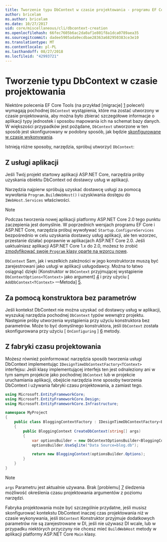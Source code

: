 ```yaml
---
title: Tworzenie typu DbContext w czasie projektowania - programu EF Core
author: bricelam
ms.author: bricelam
ms.date: 10/27/2017
uid: core/miscellaneous/cli/dbcontext-creation
ms.openlocfilehash: 66fec7605b6ac2da0af1e801f8a1dca0789aea35
ms.sourcegitcommit: dadee5905ada9ecdbae28363a682950383ce3e10
ms.translationtype: MT
ms.contentlocale: pl-PL
ms.lasthandoff: 08/27/2018
ms.locfileid: "42993721"
---
```

<a name="design-time-dbcontext-creation"></a>Tworzenie typu DbContext w czasie projektowania
==============================
Niektóre polecenia EF Core Tools (na przykład [migracje] [ 1] poleceń) wymagają pochodnej `DbContext` wystąpienia, które ma zostać utworzony w czasie projektowania, aby można było zbierać szczegółowe informacje o aplikacji typy jednostek i sposobu mapowania ich na schemat bazy danych. W większości przypadków jest pożądane, `DbContext` utworzone w ten sposób jest skonfigurowany w podobny sposób, jak będzie [skonfigurowane w czasie wykonywania][2].

Istnieją różne sposoby, narzędzia, spróbuj utworzyć `DbContext`:

<a name="from-application-services"></a>Z usługi aplikacji
-------------------------
Jeśli Twój projekt startowy aplikacji ASP.NET Core, narzędzia próby uzyskania obiektu DbContext od dostawcy usług w aplikacji.

Narzędzia najpierw spróbują uzyskać dostawcę usługi za pomocą wywołania `Program.BuildWebHost()` i uzyskiwania dostępu do `IWebHost.Services` właściwości.

> [!NOTE]
> Podczas tworzenia nowej aplikacji platformy ASP.NET Core 2.0 tego punktu zaczepienia jest domyślnie. W poprzednich wersjach programu EF Core i ASP.NET Core, narzędzia próbuj wywoływać `Startup.ConfigureServices` bezpośrednio w celu uzyskania dostawcy usług aplikacji, ale ten wzorzec, przestanie działać poprawnie w aplikacjach ASP.NET Core 2.0. Jeśli uaktualniasz aplikacji ASP.NET Core 1.x do 2.0, możesz to zrobić [zmodyfikować swoje `Program` klasy oparte na wzorcu nowe][3].

`DbContext` Sam, jak i wszelkich zależności w jego konstruktorze muszą być zarejestrowani jako usługi w aplikacji usługodawcy. Można to łatwo osiągnąć dzięki [Konstruktor w `DbContext` przyjmującej wystąpienie `DbContextOptions<TContext>` jako argument] [ 4] i przy użyciu [ `AddDbContext<TContext>` —Metoda] [5].

<a name="using-a-constructor-with-no-parameters"></a>Za pomocą konstruktora bez parametrów
--------------------------------------
Jeśli kontekst DbContext nie można uzyskać od dostawcy usług w aplikacji, wyszukaj narzędzia pochodnej `DbContext` typów wewnątrz projektu. Następnie próby utworzenia wystąpienia przy użyciu konstruktora bez parametrów. Może to być domyślnego konstruktora, jeśli `DbContext` została skonfigurowana przy użyciu [ `OnConfiguring` ] [ 6] metody.

<a name="from-a-design-time-factory"></a>Z fabryki czasu projektowania
--------------------------
Możesz również poinformować narzędzia sposób tworzenia usługi DbContext implementując `IDesignTimeDbContextFactory<TContext>` interfejsu: Jeśli klasy implementującej interfejs ten jest odnaleziony ani w tym samym projekcie jako pochodnej `DbContext` lub w projekcie uruchamiania aplikacji, obejście narzędzia inne sposoby tworzenia DbContext i używania fabryki czasu projektowania, a zamiast tego.

``` csharp
using Microsoft.EntityFrameworkCore;
using Microsoft.EntityFrameworkCore.Design;
using Microsoft.EntityFrameworkCore.Infrastructure;

namespace MyProject
{
    public class BloggingContextFactory : IDesignTimeDbContextFactory<BloggingContext>
    {
        public BloggingContext CreateDbContext(string[] args)
        {
            var optionsBuilder = new DbContextOptionsBuilder<BloggingContext>();
            optionsBuilder.UseSqlite("Data Source=blog.db");

            return new BloggingContext(optionsBuilder.Options);
        }
    }
}
```

> [!NOTE]
> `args` Parametru jest aktualnie używana. Brak [problemu] [ 7] śledzenia możliwość określenia czasu projektowania argumentów z poziomu narzędzi.

Fabryka projektowania może być szczególnie przydatne, jeśli musisz skonfigurować kontekstu DbContext inaczej czas projektowania niż w czasie wykonywania, jeśli `DbContext` Konstruktor przyjmuje dodatkowych parametrów nie są zarejestrowane w DI, jeśli nie używasz DI wcale, lub w przypadku niektórych przyczyny nie chcesz mieć `BuildWebHost` metody w aplikacji platformy ASP.NET Core `Main` klasy.

  [1]: xref:core/managing-schemas/migrations/index
  [2]: xref:core/miscellaneous/configuring-dbcontext
  [3]: https://docs.microsoft.com/aspnet/core/migration/1x-to-2x/#update-main-method-in-programcs
  [4]: xref:core/miscellaneous/configuring-dbcontext#constructor-argument
  [5]: xref:core/miscellaneous/configuring-dbcontext#using-dbcontext-with-dependency-injection
  [6]: xref:core/miscellaneous/configuring-dbcontext#onconfiguring
  [7]: https://github.com/aspnet/EntityFrameworkCore/issues/8332
